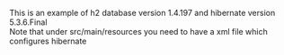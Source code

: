 This is an example of h2 database version 1.4.197 and hibernate version 5.3.6.Final
<br>
Note that under src/main/resources you need to have a xml file which configures hibernate